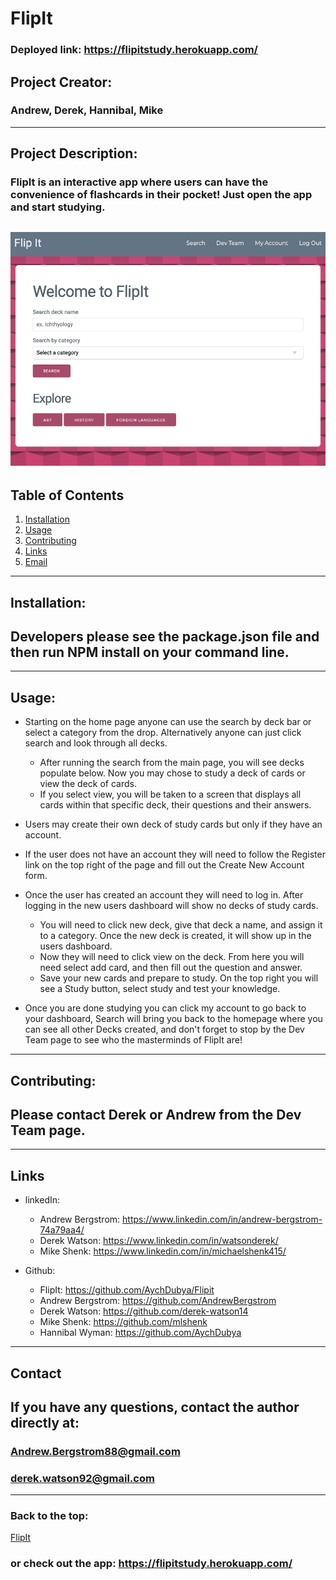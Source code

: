   # FlipIt
### Deployed link: https://flipitstudy.herokuapp.com/
  ## Project Creator: 
  ### Andrew, Derek, Hannibal, Mike
---
  
  ## Project Description:
  ### FlipIt is an interactive app where users can have the convenience of flashcards in their pocket! Just open the app and start studying.

  ![](public/assets/images/flipit.jpg)
---
 
  ## Table of Contents
  1. [Installation](#Installation)
  2. [Usage](#Usage)
  3. [Contributing](#Contributing)
  4. [Links](#Links)
  5. [Email](#Contact)
  
  ---

  ## Installation:
  ## Developers please see the package.json file and then run NPM install on your command line.

  ---      

  ## Usage:

  * Starting on the home page anyone can use the search by deck bar or select a category from the drop. Alternatively anyone can just click search and look through all decks.
    * After running the search from the main page, you will see decks populate below. Now you may chose to study a deck of cards or view the deck of cards. 
    * If you select view, you will be taken to a screen that displays all cards within that specific deck, their questions and their answers. 
  
  * Users may create their own deck of study cards but only if they have an account. 
  * If the user does not have an account they will need to follow the Register link on the top right of the page and fill out the Create New Account form. 
  * Once the user has created an account they will need to log in. After logging in the new users dashboard will show no decks of study cards. 
    * You will need to click new deck, give that deck a name, and assign it to a category. Once the new deck is created, it will show up in the users dashboard. 
    * Now they will need to click view on the deck. From here you will need select add card, and then fill out the question and answer. 
    * Save your new cards and prepare to study. On the top right you will see a Study button, select study and test your knowledge. 
  * Once you are done studying you can click my account to go back to your dashboard, Search will bring you back to the homepage where you can see all other Decks created, and don't forget to stop by the Dev Team page to see who the masterminds of FlipIt are!

  ---
 
 ## Contributing:
 ## Please contact Derek or Andrew from the Dev Team page.
---

 ## Links

  * linkedIn: 
    * Andrew Bergstrom: https://www.linkedin.com/in/andrew-bergstrom-74a79aa4/ 
    * Derek Watson: https://www.linkedin.com/in/watsonderek/ 
    * Mike Shenk: https://www.linkedin.com/in/michaelshenk415/ 

        
  * Github:
    * FlipIt: https://github.com/AychDubya/Flipit
    * Andrew Bergstrom: https://github.com/AndrewBergstrom 
    * Derek Watson: https://github.com/derek-watson14 
    * Mike Shenk: https://github.com/mlshenk 
    * Hannibal Wyman: https://github.com/AychDubya  


  ---

  ## Contact
 
  ## If you have any questions, contact the author directly at: 
  ### Andrew.Bergstrom88@gmail.com 
  ### derek.watson92@gmail.com

---
### Back to the top:
  [FlipIt](#FlipIt)
### or check out the app: https://flipitstudy.herokuapp.com/
  
  



